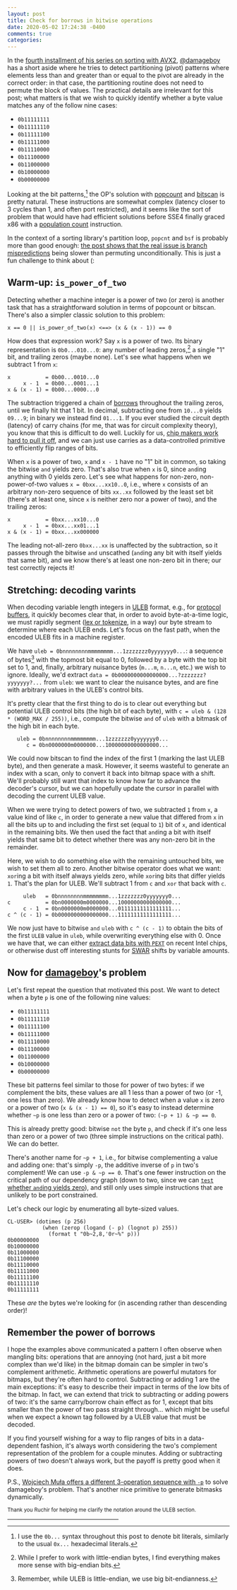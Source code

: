 ```yaml
---
layout: post
title: Check for borrows in bitwise operations
date: 2020-05-02 17:24:38 -0400
comments: true
categories: 
---
```


In the [fourth installment of his series on sorting with AVX2](https://bits.houmus.org/2020-02-01/this-goes-to-eleven-pt4),
[@damageboy](https://twitter.com/damageboy) has a short aside where he
tries to detect partitioning (pivot) patterns where elements less than
and greater than or equal to the pivot are already in the correct
order: in that case, the partitioning routine does not need to permute
the block of values.  The practical details are irrelevant for this
post; what matters is that we wish to quickly identify whether a byte
value matches any of the follow nine cases:

 * `0b11111111`
 * `0b11111110`
 * `0b11111100`
 * `0b11111000`
 * `0b11110000`
 * `0b11100000`
 * `0b11000000`
 * `0b10000000`
 * `0b00000000`

Looking at the bit patterns,[^b-for-bit-literal] the OP's solution with [popcount](https://www.felixcloutier.com/x86/popcnt) and [bitscan](https://www.felixcloutier.com/x86/bsf)
is pretty natural.  These instructions are somewhat complex (latency
closer to 3 cycles than 1, and often port restricted), 
and it seems like the sort of problem that would have had efficient
solutions before SSE4 finally graced x86 with a [population count](https://en.wikipedia.org/wiki/Hamming_weight) instruction.

[^b-for-bit-literal]: I use the `0b...` syntax throughout this post to denote bit literals, similarly to the usual `0x...` hexadecimal literals.

In the context of a sorting library's partition loop, `popcnt` and
`bsf` is probably more than good enough:
[the post shows that the real issue is branch mispredictions](https://bits.houmus.org/2020-02-01/this-goes-to-eleven-pt4)
being slower than permuting unconditionally.
This is just a fun challenge to think about (:

Warm-up: `is_power_of_two`
--------------------------

Detecting whether a machine integer is a power of two (or zero) is
another task that has a straightforward solution in terms of popcount
or bitscan.  There's also a simpler classic solution to this problem:

`x == 0 || is_power_of_two(x) <==> (x & (x - 1)) == 0`

How does that expression work?  Say `x` is a power of two. Its binary
representation is `0b0...010...0`: any number of leading zeros,[^big-endian] 
a single "1" bit, and trailing zeros (maybe none).  Let's see what happens when
we subtract 1 from `x`:

    x           = 0b00...0010...0
         x - 1  = 0b00...0001...1
    x & (x - 1) = 0b00...0000...0

[^big-endian]: While I prefer to work with little-endian bytes, I find everything makes more sense with big-endian bits.

The subtraction triggered a chain of [borrows](https://en.wikipedia.org/wiki/Carry_(arithmetic))
throughout the trailing zeros, until we finally hit that 1 bit.
In decimal, subtracting one from `10...0` yields `09...9`;
in binary we instead find `01...1`.
If you ever studied the circuit depth (latency) of carry chains
(for me, that was for circuit complexity theory), you know
that this is difficult to do well.
Luckily for us, [chip makers work hard to pull it off](https://en.wikipedia.org/wiki/Kogge%E2%80%93Stone_adder),
and we can just use carries as a data-controlled
primitive to efficiently flip ranges of bits.

When `x` is a power of two, `x` and `x - 1` have no "1" bit in common,
so taking the bitwise `and` yields zero.  That's also true when `x` is 0,
since `and`ing anything with 0 yields zero.  Let's see what happens
for non-zero, non-power-of-two values `x = 0bxx...xx10..0`,
i.e., where `x` consists of an arbitrary non-zero sequence of bits `xx..xx`
followed by the least set bit (there's at least one, since `x` is neither zero nor a power of two), and the trailing zeros:

    x           = 0bxx...xx10...0
         x - 1  = 0bxx...xx01...1
    x & (x - 1) = 0bxx...xx000000

The leading not-all-zero `0bxx...xx` is unaffected by the subtraction,
so it passes through the bitwise `and` unscathed (`and`ing any bit with
itself yields that same bit), and we know there's at least one non-zero
bit in there; our test correctly rejects it!

Stretching: decoding varints
----------------------------

When decoding variable length integers in [ULEB](https://en.wikipedia.org/wiki/LEB128#Unsigned_LEB128)
format, e.g., for [protocol buffers](https://developers.google.com/protocol-buffers/docs/encoding),
it quickly becomes clear that, in order to avoid byte-at-a-time logic,
we must rapidly segment ([lex or tokenize](https://en.wikipedia.org/wiki/Lexical_analysis), in a way) our byte stream to determine where each ULEB
ends.  Let's focus on the fast path, when the encoded ULEB fits in a
machine register.

We have `uleb = 0bnnnnnnnnmmmmmmmm...1zzzzzzz0yyyyyyy0...`: a sequence of bytes[^remember-endianness] with the topmost bit equal to 0, followed by a byte with the top bit set to 1, and, finally, arbitrary nuisance bytes (`m...m`, `n...n`, etc.) we wish to ignore.  Ideally, we'd
extract `data = 0b0000000000000000...?zzzzzzz?yyyyyyy?...` from `uleb`: we want to clear the
nuisance bytes, and are fine with arbitrary values in the 
ULEB's control bits.

[^remember-endianness]: Remember, while ULEB is little-endian, we use big bit-endianness.

It's pretty clear that the first thing to do is to
clear out everything but potential ULEB control bits (the high bit of
each byte), with `c = uleb & (128 * (WORD_MAX / 255))`, i.e.,
compute the bitwise `and` of `uleb` with a bitmask of the high bit in each byte.

       uleb = 0bnnnnnnnnmmmmmmmm...1zzzzzzz0yyyyyyy0...
          c = 0bn0000000m0000000...10000000000000000...

We could now bitscan to find the index of the first 1 (marking the
last ULEB byte), and then generate a mask.  However, it seems wasteful to
generate an index with a scan, only to convert it back into bitmap
space with a shift.  We'll probably still want that index to know how
far to advance the decoder's cursor, but we can hopefully update the
cursor in parallel with decoding the current ULEB value.

When we were trying to detect powers of two, we subtracted `1` from
`x`, a value kind of like `c`, in order to generate a new value
that differed from `x` in all the bits up to and including the first
set (equal to `1`) bit of `x`, and identical in the remaining bits.  We
then used the fact that `and`ing a bit with itself yields that same
bit to detect whether there was any non-zero bit in the remainder.

Here, we wish to do something else with the remaining untouched bits, we
wish to set them all to zero.  Another bitwise operator does
what we want: `xor`ing a bit with itself always yields zero, while
`xor`ing bits that differ yields `1`.  That's the plan for ULEB. We'll
subtract 1 from `c` and `xor` that back with `c`.

         uleb   = 0bnnnnnnnnmmmmmmmm...1zzzzzzz0yyyyyyy0...
    c           = 0bn0000000m0000000...10000000000000000...
         c - 1  = 0bn0000000m0000000...01111111111111111...
    c ^ (c - 1) = 0b0000000000000000...11111111111111111...

We now just have to bitwise `and` `uleb` with `c ^ (c - 1)`
to obtain the bits of the first `ULEB` value in `uleb`, while
overwriting everything else with 0.  Once we have that, we can either
[extract data bits with `PEXT`](https://www.felixcloutier.com/x86/pext)
on recent Intel chips, or otherwise dust off interesting stunts for [SWAR](https://en.wikipedia.org/wiki/SWAR) shifts by variable amounts.

Now for [damageboy](https://bits.houmus.org/2020-02-01/this-goes-to-eleven-pt4)'s problem
----------------------------------------------------------------

Let's first repeat the question that motivated this post.  We want to detect when a byte `p` is one of the following nine values:

 * `0b11111111`
 * `0b11111110`
 * `0b11111100`
 * `0b11111000`
 * `0b11110000`
 * `0b11100000`
 * `0b11000000`
 * `0b10000000`
 * `0b00000000`

These bit patterns feel similar to those for power of two bytes: if we
complement the bits, these values are all 1 less than a power of two
(or -1, one less than zero).  We already know how to detect when a
value `x` is zero or a power of two (`x & (x - 1) == 0`), so it's easy
to instead determine whether `~p` is one less than zero or a power of
two: `(~p + 1) & ~p == 0`.

This is already pretty good: bitwise `not` the byte `p`,
and check if it's one less than zero or a power of two (three simple
instructions on the critical path).  We can do better.

There's another name for `~p + 1`, i.e., for bitwise complementing a value and
adding one: that's simply `-p`, the additive inverse of `p` in two's
complement!  We can use `-p & ~p == 0`.  That's one fewer
instruction on the critical path of our dependency graph (down to two, since we can [`test` whether `and`ing yields zero](https://www.felixcloutier.com/x86/test)), and still only
uses simple instructions that are unlikely to be port constrained.

Let's check our logic by enumerating all byte-sized values.

    CL-USER> (dotimes (p 256)
               (when (zerop (logand (- p) (lognot p) 255))
                 (format t "0b~2,8,'0r~%" p)))
    0b00000000
    0b10000000
    0b11000000
    0b11100000
    0b11110000
    0b11111000
    0b11111100
    0b11111110
    0b11111111

These *are* the bytes we're looking for (in ascending rather
than descending order)!

Remember the power of borrows
-----------------------------

I hope the examples above communicated a pattern I often observe when
mangling bits: operations that are annoying (not hard, just a bit more
complex than we'd like) in the bitmap domain can be simpler in two's
complement arithmetic.  Arithmetic operations are powerful mutators
for bitmaps, but they're often hard to control.  Subtracting or adding
1 are the main exceptions: it's easy to describe their impact in terms
of the low bits of the bitmap.  In fact, we can extend that trick to
subtracting or adding powers of two: it's the same carry/borrow chain effect as for 1,
except that bits smaller than the power of two pass straight 
through...
which might be useful when we expect a known tag followed by a ULEB value that must be decoded.

If you find yourself wishing for a way to flip ranges of bits in a
data-dependent fashion, it's always worth considering the two's
complement representation of the problem for a couple minutes.  Adding
or subtracting powers of two doesn't always work, but the payoff is
pretty good when it does.

P.S., [Wojciech Muła offers a different 3-operation sequence with `-p`](http://0x80.pl/notesen/2016-10-16-detecting-bit-pattern.html)
to solve damageboy's problem.
That's another nice primitive to generate bitmasks dynamically.

<small>Thank you Ruchir for helping me clarify the notation around the ULEB section.</small>

<p><hr style="width: 50%"></p>
